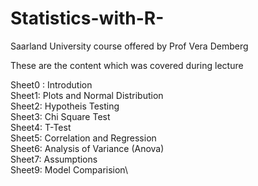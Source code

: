 # Statistics-with-R-
Saarland University course offered by Prof Vera Demberg 

These are the content which was covered during lecture 

Sheet0 : Introdution\
Sheet1: Plots and Normal Distribution\
Sheet2: Hypotheis Testing\
Sheet3: Chi Square Test\
Sheet4: T-Test\
Sheet5: Correlation and Regression\
Sheet6: Analysis of Variance (Anova)\
Sheet7: Assumptions\
Sheet9: Model Comparision\
